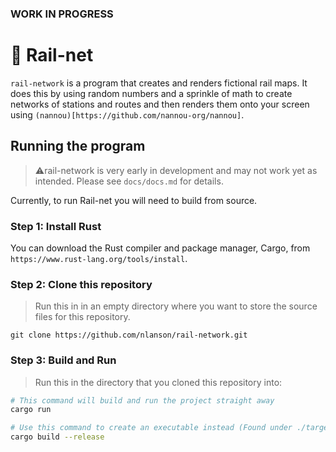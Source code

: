 ### WORK IN PROGRESS
# 🚄 Rail-net
```rail-network``` is a program that creates and renders fictional rail maps. It does this by using random numbers and a sprinkle of math to create networks of stations and routes and then renders them onto your screen using `(nannou)[https://github.com/nannou-org/nannou]`.


## Running the program
> ⚠️rail-network is very early in development and may not work yet as intended. Please see `docs/docs.md` for details.

Currently, to run Rail-net you will need to build from source. 
### Step 1: Install Rust
You can download the Rust compiler and package manager, Cargo, from `https://www.rust-lang.org/tools/install`.

### Step 2: Clone this repository
> Run this in in an empty directory where you want to store the source files for this repository.

`git clone https://github.com/nlanson/rail-network.git`

### Step 3: Build and Run
> Run this in the directory that you cloned this repository into:

```bash
# This command will build and run the project straight away
cargo run

# Use this command to create an executable instead (Found under ./target)
cargo build --release
```